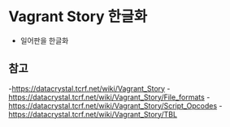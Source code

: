 # Vagrant Story 한글화 
- 일어판을 한글화

## 참고
-<https://datacrystal.tcrf.net/wiki/Vagrant_Story> 
  -<https://datacrystal.tcrf.net/wiki/Vagrant_Story/File_formats>
  -<https://datacrystal.tcrf.net/wiki/Vagrant_Story/Script_Opcodes>
  -<https://datacrystal.tcrf.net/wiki/Vagrant_Story/TBL>
